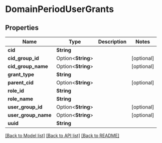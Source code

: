 # DomainPeriodUserGrants

## Properties

Name | Type | Description | Notes
------------ | ------------- | ------------- | -------------
**cid** | **String** |  | 
**cid_group_id** | Option<**String**> |  | [optional]
**cid_group_name** | Option<**String**> |  | [optional]
**grant_type** | **String** |  | 
**parent_cid** | Option<**String**> |  | [optional]
**role_id** | **String** |  | 
**role_name** | **String** |  | 
**user_group_id** | Option<**String**> |  | [optional]
**user_group_name** | Option<**String**> |  | [optional]
**uuid** | **String** |  | 

[[Back to Model list]](../README.md#documentation-for-models) [[Back to API list]](../README.md#documentation-for-api-endpoints) [[Back to README]](../README.md)


